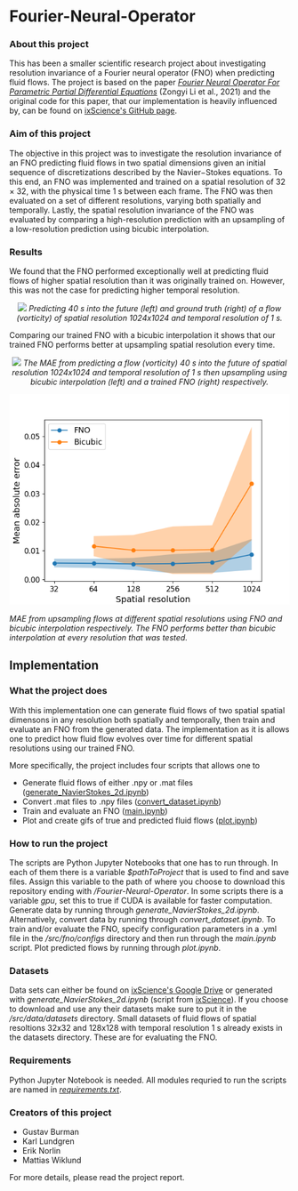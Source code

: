 # Fourier-Neural-Operator

### About this project ###
This has been a smaller scientific research project about investigating resolution invariance of a Fourier neural operator (FNO) when predicting fluid flows. The project is based on the paper [*Fourier Neural Operator For Parametric Partial Differential Equations*](https://arxiv.org/pdf/2010.08895.pdf) (Zongyi Li et al., 2021) and the original code for this paper, that our implementation is heavily influenced by, can be found on [ixScience's GitHub page](https://github.com/ixScience/fourier_neural_operator/tree/master).

### Aim of this project ### 
The objective in this project was to investigate the resolution invariance of an FNO predicting fluid flows in two spatial dimensions given an initial sequence of discretizations described by the Navier−Stokes equations. To this end, an FNO was implemented and trained on a spatial resolution of 32 × 32, with the physical time 1 s between each frame. The FNO was then evaluated on a set of different resolutions, varying both spatially and temporally. Lastly, the spatial resolution invariance of the FNO was evaluated by comparing a high-resolution prediction with an upsampling of a low-resolution prediction using bicubic interpolation.

### Results ###
We found that the FNO performed exceptionally well at predicting fluid flows of higher spatial resolution than it was originally trained on. However, this was not the case for predicting higher temporal resolution. 

<p align="center">
  <img src="https://github.com/erik-norlin/Fourier-Neural-Operator/blob/main/src/fno/output-flows/1024x1024/1024x1024_pred_true.gif">
  <i> Predicting 40 s into the future (left) and ground truth (right) of a flow (vorticity) of spatial resolution 1024x1024 and temporal resolution of 1 s.</i>
</p>

Comparing our trained FNO with a bicubic interpolation it shows that our trained FNO performs better at upsampling spatial resolution every time.

<p align="center">
  <img src="https://github.com/erik-norlin/Fourier-Neural-Operator/blob/main/src/fno/output-flows/1024x1024/1024x1024_bicubic_fno_comp.gif">
  <i> The MAE from predicting a flow (vorticity) 40 s into the future of spatial resolution 1024x1024 and temporal resolution of 1 s then upsampling using bicubic interpolation (left) and a trained FNO (right) respectively.</i>
</p>

<p align="center">
  <img src="https://github.com/erik-norlin/Fourier-Neural-Operator/blob/main/report/report_images/fno_bicube_comp_confint.png">
  
  <i> MAE from upsampling flows at different spatial resolutions using FNO and bicubic interpolation respectively. The FNO performs better than bicubic interpolation at every resolution that was tested.</i>
</p>

## Implementation ##

### What the project does ###
With this implementation one can generate fluid flows of two spatial spatial dimensons in any resolution both spatially and temporally, then train and evaluate an FNO from the generated data. The implementation as it is allows one to predict how fluid flow evolves over time for different spatial resolutions using our trained FNO.

More specifically, the project includes four scripts that allows one to
* Generate fluid flows of either .npy or .mat files ([generate_NavierStokes_2d.ipynb](https://github.com/erik-norlin/Fourier-Neural-Operator/blob/main/src/data/generate_NavierStokes_2d.ipynb))
* Convert .mat files to .npy files ([convert_dataset.ipynb](https://github.com/erik-norlin/Fourier-Neural-Operator/blob/main/src/data/convert_dataset.ipynb))
* Train and evaluate an FNO ([main.ipynb](https://github.com/erik-norlin/Fourier-Neural-Operator/blob/main/src/fno/main.ipynb))
* Plot and create gifs of true and predicted fluid flows ([plot.ipynb](https://github.com/erik-norlin/Fourier-Neural-Operator/blob/main/src/fno/output-flows/plot.ipynb))
  
### How to run the project ### 
The scripts are Python Jupyter Notebooks that one has to run through. In each of them there is a variable *$pathToProject* that is used to find and save files. Assign this variable to the path of where you choose to download this repository ending with */Fourier-Neural-Operator*. In some scripts there is a variable *gpu*, set this to true if CUDA is available for faster computation. Generate data by running through *generate_NavierStokes_2d.ipynb*. Alternatively, convert data by running through *convert_dataset.ipynb*. To train and/or evaluate the FNO, specify configuration parameters in a .yml file in the */src/fno/configs* directory and then run through the *main.ipynb* script. Plot predicted flows by running through *plot.ipynb*.

### Datasets ###
Data sets can either be found on [ixScience's Google Drive](https://drive.google.com/drive/folders/1UnbQh2WWc6knEHbLn-ZaXrKUZhp7pjt-) or generated with *generate_NavierStokes_2d.ipynb* (script from [ixScience](https://github.com/ixScience/fourier_neural_operator/blob/master/data_generation/navier_stokes/ns_2d.py)). If you choose to download and use any their datasets make sure to put it in the */src/data/datasets* directory. Small datasets of fluid flows of spatial resoltions 32x32 and 128x128 with temporal resolution 1 s already exists in the datasets directory. These are for evaluating the FNO.

### Requirements ###
Python Jupyter Notebook is needed. All modules requried to run the scripts are named in [*requirements.txt*](https://github.com/erik-norlin/Fourier-Neural-Operator/blob/main/requirements.txt ).

### Creators of this project ### 
* Gustav Burman
* Karl Lundgren
* Erik Norlin
* Mattias Wiklund

For more details, please read the project report.
